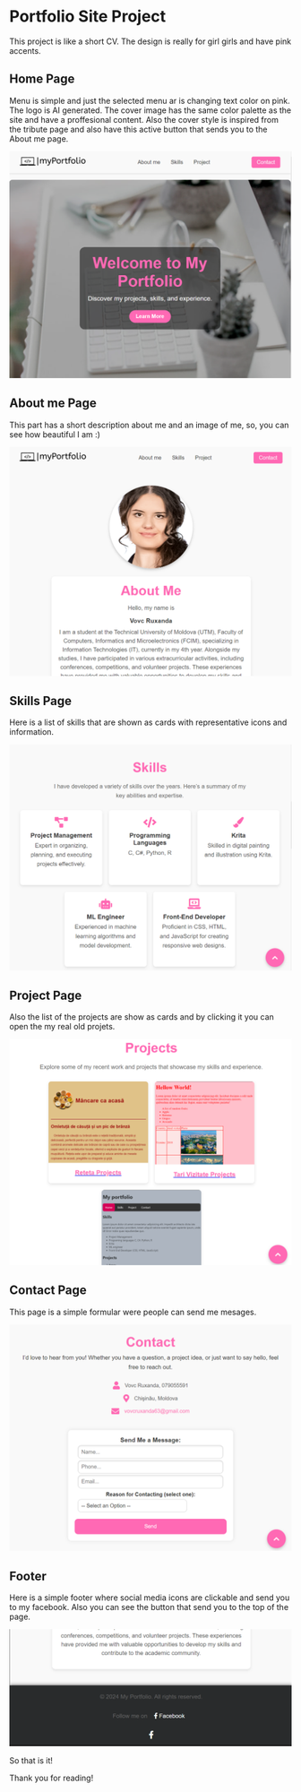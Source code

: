 # Portfolio Site Project

This project is like a short CV. The design is really for girl girls and have pink accents.

## Home Page

Menu is simple and just the selected menu ar is changing text color on pink. The logo is AI generated. The cover image has the same color palette as the site and have a proffesional content. Also the cover style is inspired from the tribute page and also have this active button that sends you to the About me page.

![Homepage Preview](./images/index.png)

## About me Page

This part has a short description about me and an image of me, so, you can see how beautiful I am :)

![About me Page](./images/home.png)

## Skills Page

Here is a list of skills that are shown as cards with representative icons and information.

![Skills Page](./images/skills.png)

## Project Page

Also the list of the projects are show as cards and by clicking it you can open the my real old projets.

![Projects Page](./images/proj.png)

## Contact Page

This page is a simple formular were people can send me mesages.

![Contact Page](./images/contactme.png)

## Footer

Here is a simple footer where social media icons are clickable and send you to my facebook. Also you can see the button that send you to the top of the page.

![Footer Page](./images/footer.png)

So that is it!

Thank you for reading!
